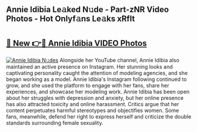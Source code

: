 ## Annie Idibia Le𝚊ked N𝚞de - Part-zNR Video Photos - Hot Onlyf𝚊ns Le𝚊ks xRflt

# <h2><a href="http://ab46194.deff.icu/?id=Annie+Idibia">🔗 New 👉🔴 Annie Idibia VIDEO Photos</a></h2>

[![Annie Idibia N𝚞des](https://i.imgur.com/rIISA9y.gif)](http://ab46194.deff.icu/?id=Annie+Idibia)
Alongside her YouTube channel, Annie Idibia also maintained an active presence on Instagram. Her stunning looks and captivating personality caught the attention of modeling agencies, and she began working as a model. Annie Idibia's Instagram following continued to grow, and she used the platform to engage with her fans, share her experiences, and showcase her modeling work. Annie Idibia has been open about her struggles with depression and anxiety, but her online presence has also attracted toxicity and online harassment. Critics argue that her content perpetuates harmful stereotypes and objectifies women. Some fans, meanwhile, defend her right to express herself and criticize the double standards surrounding female sexuality.
